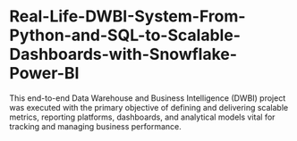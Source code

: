 # Real-Life-DWBI-System-From-Python-and-SQL-to-Scalable-Dashboards-with-Snowflake-Power-BI
This end-to-end Data Warehouse and Business Intelligence (DWBI) project was executed with the primary objective of defining and delivering scalable metrics, reporting platforms, dashboards, and analytical models vital for tracking and managing business performance.
